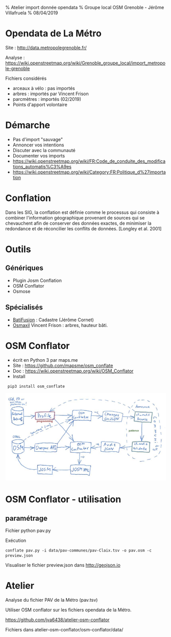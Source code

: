 % Atelier import donnée opendata
% Groupe local OSM Grenoble - Jérôme Villafruela
% 08/04/2019

# Opendata de La Métro

Site : http://data.metropolegrenoble.fr/

Analyse : https://wiki.openstreetmap.org/wiki/Grenoble_groupe_local/import_metropole-grenoble

Fichiers considérés

- arceaux à vélo : pas importés
- arbres : importés par Vincent Frison 
- parcmètres : importés (02/2019)
- Points d'apport volontaire 

# Démarche 

- Pas d'import "sauvage"
- Annoncer vos intentions
- Discuter avec la communauté
- Documenter vos imports
- https://wiki.openstreetmap.org/wiki/FR:Code_de_conduite_des_modifications_automatis%C3%A9es 
- https://wiki.openstreetmap.org/wiki/Category:FR:Politique_d%27importation


# Conflation

Dans les SIG, la conflation est définie comme le processus qui consiste à combiner l'information géographique provenant de sources qui se chevauchent afin de conserver des données exactes, de minimiser la redondance et de réconcilier les conflits de données. [Longley et al. 2001]

# Outils

## Génériques

- Plugin Josm Conflation
- OSM Conflator
- Osmose

## Spécialisés

- [BatiFusion](https://github.com/jecor/bati-fusion) : Cadastre (Jérôme Cornet)
- [Osmaxil](https://github.com/vince-from-nice/osmaxil) Vincent Frison : arbres, hauteur bâti.

# OSM Conflator

* écrit en Python 3 par maps.me 
* Site : https://github.com/mapsme/osm_conflate
* Doc : https://wiki.openstreetmap.org/wiki/OSM_Conflator
* Install 
````
 pip3 install osm_conflate
 ````

![workflow](images/conflate_audit_chart.jpg)

# OSM Conflator - utilisation

## paramétrage

Fichier python pav.py


Exécution

````
conflate pav.py -i data/pav-communes/pav-Claix.tsv -o pav.osm -c preview.json
````

Visualiser le fichier preview.json dans http://geojson.io 

# Atelier

Analyse du fichier PAV de la Métro (pav.tsv)

Utiliser OSM conflator sur les fichiers opendata de la Métro.

https://github.com/jva6438/atelier-osm-conflator 

Fichiers dans atelier-osm-conflator/osm-conflator/data/


